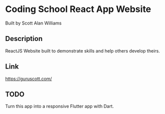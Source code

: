 # Coding School React App Website

Built by Scott Alan Williams

## Description

ReactJS Website built to demonstrate skills and help others develop theirs.

## Link

https://guruscott.com/

## TODO

Turn this app into a responsive Flutter app with Dart.
